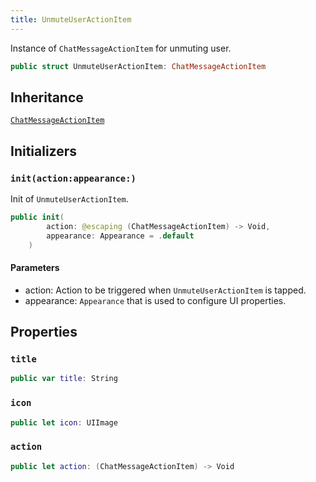 ```yaml
---
title: UnmuteUserActionItem
---
```


Instance of `ChatMessageActionItem` for unmuting user.

``` swift
public struct UnmuteUserActionItem: ChatMessageActionItem 
```

## Inheritance

[`ChatMessageActionItem`](chat-message-action-item.md)

## Initializers

### `init(action:appearance:)`

Init of `UnmuteUserActionItem`.

``` swift
public init(
        action: @escaping (ChatMessageActionItem) -> Void,
        appearance: Appearance = .default
    ) 
```

#### Parameters

  - action: Action to be triggered when `UnmuteUserActionItem` is tapped.
  - appearance: `Appearance` that is used to configure UI properties.

## Properties

### `title`

``` swift
public var title: String 
```

### `icon`

``` swift
public let icon: UIImage
```

### `action`

``` swift
public let action: (ChatMessageActionItem) -> Void
```
